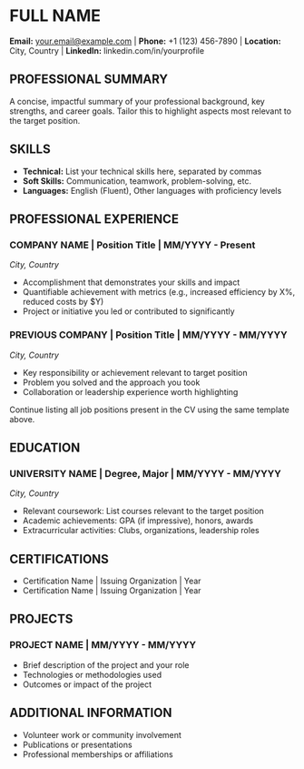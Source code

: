# FULL NAME

**Email:** your.email@example.com | **Phone:** +1 (123) 456-7890 | **Location:** City, Country | **LinkedIn:** linkedin.com/in/yourprofile

## PROFESSIONAL SUMMARY

A concise, impactful summary of your professional background, key strengths, and career goals. Tailor this to highlight aspects most relevant to the target position.

## SKILLS

* **Technical:** List your technical skills here, separated by commas
* **Soft Skills:** Communication, teamwork, problem-solving, etc.
* **Languages:** English (Fluent), Other languages with proficiency levels

## PROFESSIONAL EXPERIENCE

### COMPANY NAME | Position Title | MM/YYYY - Present
*City, Country*

* Accomplishment that demonstrates your skills and impact
* Quantifiable achievement with metrics (e.g., increased efficiency by X%, reduced costs by $Y)
* Project or initiative you led or contributed to significantly

### PREVIOUS COMPANY | Position Title | MM/YYYY - MM/YYYY
*City, Country*

* Key responsibility or achievement relevant to target position
* Problem you solved and the approach you took
* Collaboration or leadership experience worth highlighting

Continue listing all job positions present in the CV using the same template above.

## EDUCATION

### UNIVERSITY NAME | Degree, Major | MM/YYYY - MM/YYYY
*City, Country*

* Relevant coursework: List courses relevant to the target position
* Academic achievements: GPA (if impressive), honors, awards
* Extracurricular activities: Clubs, organizations, leadership roles

## CERTIFICATIONS

* Certification Name | Issuing Organization | Year
* Certification Name | Issuing Organization | Year

## PROJECTS

### PROJECT NAME | MM/YYYY - MM/YYYY

* Brief description of the project and your role
* Technologies or methodologies used
* Outcomes or impact of the project

## ADDITIONAL INFORMATION

* Volunteer work or community involvement
* Publications or presentations
* Professional memberships or affiliations
